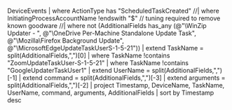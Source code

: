 DeviceEvents
| where ActionType has "ScheduledTaskCreated"
//| where InitiatingProcessAccountName !endswith "$"
// tuning required to remove known goodware
//| where not (AdditionalFields has_any (@"\\WinZip Updater - ", @"\\OneDrive Per-Machine Standalone Update Task", @"\\Mozilla\\Firefox Background Update", @"\\MicrosoftEdgeUpdateTaskUserS-1-5-21"))
| extend TaskName = split(AdditionalFields,",")[0]
| where TaskName !contains "ZoomUpdateTaskUser-S-1-5-21"
| where TaskName !contains "GoogleUpdaterTaskUser1"
| extend UserName = split(AdditionalFields,",")[-1]
| extend command = split(AdditionalFields,",")[-3]
| extend arguments = split(AdditionalFields,",")[-2]
| project Timestamp, DeviceName, TaskName, UserName, command, arguments, AdditionalFields
| sort by Timestamp desc 
